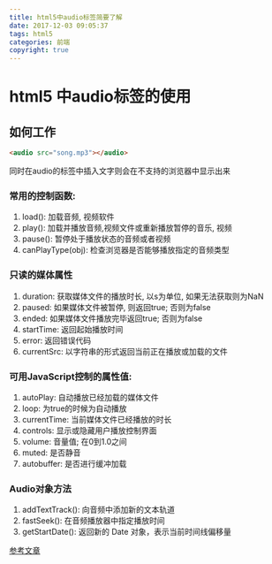 ```yaml
---
title: html5中audio标签简要了解
date: 2017-12-03 09:05:37
tags: html5
categories: 前端
copyright: true
---
```


# html5 中audio标签的使用

## 如何工作  
```html
<audio src="song.mp3"></audio>  
```
同时在audio的标签中插入文字则会在不支持的浏览器中显示出来  

### 常用的控制函数:  

 1. load(): 加载音频, 视频软件
 2. play(): 加载并播放音频,视频文件或重新播放暂停的音乐, 视频
 3. pause(): 暂停处于播放状态的音频或者视频
 4. canPlayType(obj): 检查浏览器是否能够播放指定的音频类型  

### 只读的媒体属性  

 1. duration: 获取媒体文件的播放时长, 以s为单位, 如果无法获取则为NaN
 2. paused: 如果媒体文件被暂停, 则返回true; 否则为false  
 3. ended: 如果媒体文件播放完毕返回true; 否则为false
 4. startTime: 返回起始播放时间
 5. error: 返回错误代码
 6. currentSrc: 以字符串的形式返回当前正在播放或加载的文件  

### 可用JavaScript控制的属性值:  

 1. autoPlay: 自动播放已经加载的媒体文件
 2. loop: 为true的时候为自动播放
 3. currentTime: 当前媒体文件已经播放的时长
 4. controls: 显示或隐藏用户播放控制界面
 5. volume: 音量值; 在0到1.0之间
 6. muted: 是否静音  
 7. autobuffer: 是否进行缓冲加载  
   
### Audio对象方法  
 1. addTextTrack(): 向音频中添加新的文本轨道
 2. fastSeek(): 在音频播放器中指定播放时间  
 3. getStartDate(): 返回新的 Date 对象，表示当前时间线偏移量

[参考文章][1]


  [1]: http://caibaojian.com/html5-audio.html